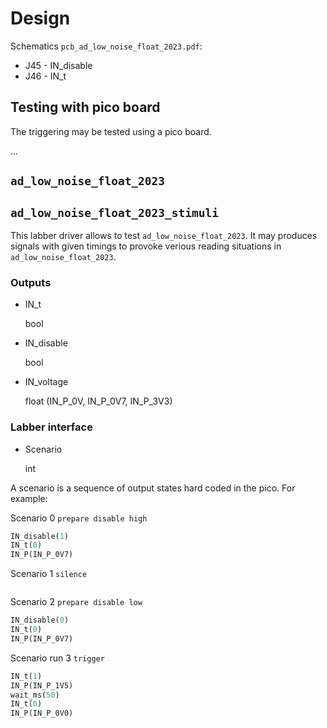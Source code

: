 # Design

Schematics `pcb_ad_low_noise_float_2023.pdf`:
* J45 - IN_disable
* J46 - IN_t 

## Testing with pico board

The triggering may be tested using a pico board.

...

## `ad_low_noise_float_2023`

## `ad_low_noise_float_2023_stimuli`

This labber driver allows to test `ad_low_noise_float_2023`.
It may produces signals with given timings to provoke verious reading situations in `ad_low_noise_float_2023`.

### Outputs

* IN_t
  
  bool

* IN_disable
  
  bool

* IN_voltage
  
  float (IN_P_0V, IN_P_0V7, IN_P_3V3)


### Labber interface

* Scenario
  
  int


A scenario is a sequence of output states hard coded in the pico.
For example:

Scenario 0 `prepare disable high`
```python
IN_disable(1)
IN_t(0)
IN_P(IN_P_0V7)
```

Scenario 1 `silence`
```python
```

Scenario 2 `prepare disable low`
```python
IN_disable(0)
IN_t(0)
IN_P(IN_P_0V7)
```

Scenario run 3 `trigger`

```python
IN_t(1)
IN_P(IN_P_1V5)
wait_ms(50)
IN_t(0)
IN_P(IN_P_0V0)
```
